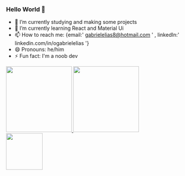 ### Hello World 👋

- 🔭 I’m currently studying and making some projects
- 🌱 I’m currently learning React and Material Ui
- 📫 How to reach me: {email:' gabrielelias8@hotmail.com ' , linkedIn:' linkedin.com/in/ogabrielelias '}
- 😄 Pronouns: he/him
- ⚡ Fun fact: I'm a noob dev

<div>
  <a href="github.com/Ogabrielelias">
    <img style="height:180px;" src="https://github-readme-stats.vercel.app/api?username=Ogabrielelias&show_icons=true&theme=tokyonight" />
    <img style="height:180px;" src="https://github-readme-stats.vercel.app/api/top-langs/?username=anuraghazra&layout=compact&theme=tokyonight" />
  </a>
</div>
<img style="height:100px" src="https://i.pinimg.com/originals/f3/b8/63/f3b8633ef36bf0b5085c5d0f6020c919.gif">


